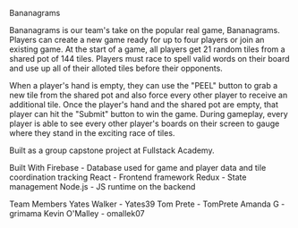 Bananagrams

Bananagrams is our team's take on the popular real game, Bananagrams. Players can create a new game ready for up to four players or join an existing game.  At the start of a game, all players get 21 random tiles from a shared pot of 144 tiles. Players must race to spell valid words on their board and use up all of their alloted tiles before their opponents.  

When a player's hand is empty, they can use the "PEEL" button to grab a new tile from the shared pot and also force every other player to receive an additional tile.  Once the player's hand and the shared pot are empty, that player can hit the "Submit" button to win the game.  During gameplay, every player is able to see every other player's boards on their screen to gauge where they stand in the exciting race of tiles.   

Built as a group capstone project at Fullstack Academy.

Built With
Firebase - Database used for game and player data and tile coordination tracking
React - Frontend framework
Redux - State management
Node.js - JS runtime on the backend

Team Members
Yates Walker - Yates39
Tom Prete - TomPrete
Amanda G - grimama
Kevin O'Malley - omallek07
